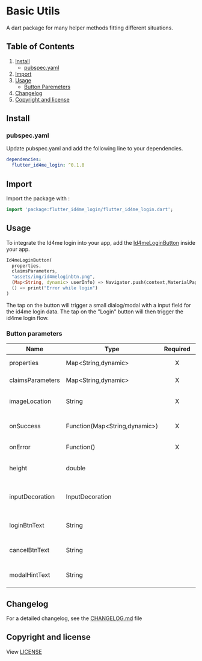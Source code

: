 # Basic Utils

A dart package for many helper methods fitting different situations.

## Table of Contents

1. [Install](#install)
   * [pubspec.yaml](#pubspec.yaml)
2. [Import](#import)
3. [Usage](#usage)
   * [Button Paremeters](#button-parameters)
4. [Changelog](#changelog)
5. [Copyright and license](#copyright-and-license)

## Install

### pubspec.yaml

Update pubspec.yaml and add the following line to your dependencies.

```yaml
dependencies:
  flutter_id4me_login: ^0.1.0
```

## Import

Import the package with :

```dart
import 'package:flutter_id4me_login/flutter_id4me_login.dart';
```

## Usage

To integrate the Id4me login into your app, add the [Id4meLoginButton](lib/src/Id4meLoginButton.dart) inside your app.

```dart
Id4meLoginButton(
  properties,
  claimsParameters,
  "assets/img/id4meloginbtn.png",
  (Map<String, dynamic> userInfo) => Navigator.push(context,MaterialPageRoute(builder: (context) => Home(userInfo))),
  () => print("Error while login")
)
```

The tap on the button will trigger a small dialog/modal with a input field for the id4me login data. The tap on the "Login" button will then trigger the id4me login flow.

### Button parameters

| Name             | Type                          | Required | Description                                      |
|------------------|-------------------------------|:--------:|--------------------------------------------------|
| properties       | Map<String,dynamic>           |     X    | The Id4me properties                             |
| claimsParameters | Map<String,dynamic>           |     X    | The Id4me claimsparameters                       |
| imageLocation    | String                        |     X    | The location of the image for the button         |
| onSuccess        | Function(Map<String,dynamic>) |     X    | Function to call after successfull login         |
| onError          | Function()                    |     X    | Function to call after failed login              |
| height           | double                        |          | The height of the button. Default = 45           |
| inputDecoration  | InputDecoration               |          | The InputDecoration for domain input widget      |
| loginBtnText     | String                        |          | The text for the login button. Default = Login   |
| cancelBtnText    | String                        |          | The text for the cancel button. Default = Cancel |
| modalHintText    | String                        |          | An additional hint text, displayed in the modal  |

## Changelog

For a detailed changelog, see the [CHANGELOG.md](CHANGELOG.md) file

## Copyright and license

View [LICENSE](LICENSE)